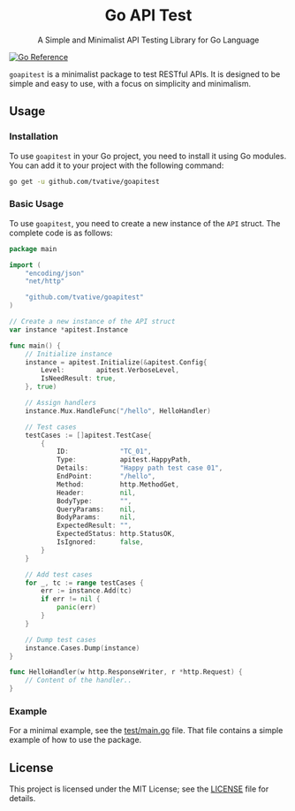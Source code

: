 <div align="center">
  <h1>Go API Test</h1>
  <p>A Simple and Minimalist API Testing Library for Go Language</p>
</div>

[![Go Reference](https://pkg.go.dev/badge/golang.org/x/example.svg)](https://pkg.go.dev/github.com/tvative/goapitest)

`goapitest` is a minimalist package to test RESTful APIs. It is designed to be simple and easy to use, with a focus on
simplicity and minimalism.

## Usage

### Installation

To use `goapitest` in your Go project, you need to install it using Go modules. You can add it to your project with the
following command:

```bash
go get -u github.com/tvative/goapitest
```

### Basic Usage

To use `goapitest`, you need to create a new instance of the `API` struct. The complete code is as follows:

```go
package main

import (
	"encoding/json"
	"net/http"

	"github.com/tvative/goapitest"
)

// Create a new instance of the API struct
var instance *apitest.Instance

func main() {
	// Initialize instance
	instance = apitest.Initialize(&apitest.Config{
		Level:        apitest.VerboseLevel,
		IsNeedResult: true,
	}, true)

	// Assign handlers
	instance.Mux.HandleFunc("/hello", HelloHandler)

	// Test cases
	testCases := []apitest.TestCase{
		{
			ID:             "TC_01",
			Type:           apitest.HappyPath,
			Details:        "Happy path test case 01",
			EndPoint:       "/hello",
			Method:         http.MethodGet,
			Header:         nil,
			BodyType:       "",
			QueryParams:    nil,
			BodyParams:     nil,
			ExpectedResult: "",
			ExpectedStatus: http.StatusOK,
			IsIgnored:      false,
		}
	}

	// Add test cases
	for _, tc := range testCases {
		err := instance.Add(tc)
		if err != nil {
			panic(err)
		}
	}

	// Dump test cases
	instance.Cases.Dump(instance)
}

func HelloHandler(w http.ResponseWriter, r *http.Request) {
	// Content of the handler..
}
```

### Example

For a minimal example, see the [test/main.go](test/main.go) file. That file contains a simple example of how to use the
package.

## License

This project is licensed under the MIT License; see the [LICENSE](LICENSE) file for details.
